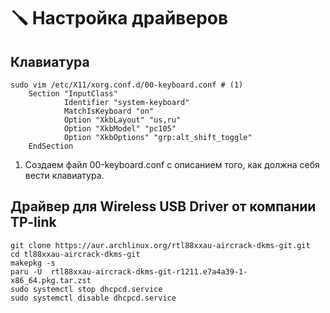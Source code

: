 # 🪛 Настройка драйверов

## Клавиатура

```
sudo vim /etc/X11/xorg.conf.d/00-keyboard.conf # (1)
    Section "InputClass"
            Identifier "system-keyboard"
            MatchIsKeyboard "on"
            Option "XkbLayout" "us,ru"
            Option "XkbModel" "pc105"
            Option "XkbOptions" "grp:alt_shift_toggle"
    EndSection
```

1. Создаем файл 00-keyboard.conf с описанием того, как должна себя вести клавиатура.

## Драйвер для  Wireless USB Driver от компании TP-link

```
git clone https://aur.archlinux.org/rtl88xxau-aircrack-dkms-git.git
cd tl88xxau-aircrack-dkms-git
makepkg -s
paru -U  rtl88xxau-aircrack-dkms-git-r1211.e7a4a39-1-x86_64.pkg.tar.zst
sudo systemctl stop dhcpcd.service
sudo systemctl disable dhcpcd.service
```
